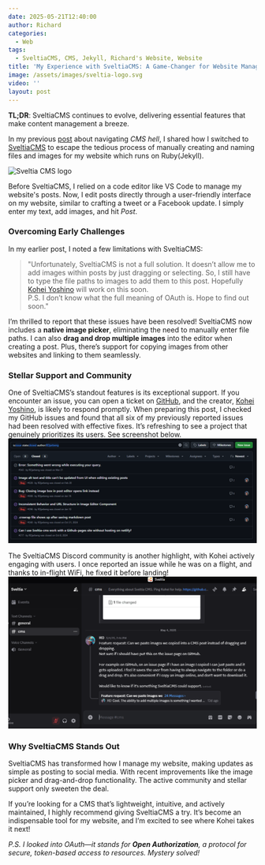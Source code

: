 ```yaml
---
date: 2025-05-21T12:40:00
author: Richard
categories:
  - Web
tags:
  - SveltiaCMS, CMS, Jekyll, Richard's Website, Website
title: 'My Experience with SveltiaCMS: A Game-Changer for Website Management'
image: /assets/images/sveltia-logo.svg
video: ''
layout: post
---
```

**TL;DR**: SveltiaCMS continues to evolve, delivering essential features that make content management a breeze.

In my previous [post](https://rdjarbeng.github.io/story-time-add-a-cms-to-a-jekyll-github-pages-website/) about navigating _CMS hell_, I shared how I switched to [SveltiaCMS](https://github.com/sveltia/sveltia-cms) to escape the tedious process of manually creating and naming files and images for my website which runs on Ruby(Jekyll). 

![Sveltia CMS logo](https://raw.githubusercontent.com/sveltia/sveltia-cms/3b8a8751d79a940c34448aaf328edb3da467d64f/src/lib/assets/sveltia-logo.svg "Sveltia CMS logo")

Before SveltiaCMS, I relied on a code editor like VS Code to manage my website's posts. Now, I edit posts directly through a user-friendly interface on my website, similar to crafting a tweet or a Facebook update. I simply enter my text, add images, and hit _Post_.

### Overcoming Early Challenges

In my earlier post, I noted a few limitations with SveltiaCMS:

> "Unfortunately, SveltiaCMS is not a full solution. It doesn’t allow me to add images within posts by just dragging or selecting. So, I still have to type the file paths to images to add them to this post. Hopefully [Kohei Yoshino](https://github.com/kyoshino) will work on this soon.  
> P.S. I don’t know what the full meaning of OAuth is. Hope to find out soon."

I’m thrilled to report that these issues have been resolved! SveltiaCMS now includes a **native image picker**, eliminating the need to manually enter file paths. I can also **drag and drop multiple images** into the editor when creating a post. Plus, there’s support for copying images from other websites and linking to them seamlessly.

### Stellar Support and Community

One of SveltiaCMS’s standout features is its exceptional support. If you encounter an issue, you can open a ticket on [GitHub](https://github.com/sveltia/sveltia-cms/issues), and the creator, [Kohei Yoshino](https://github.com/kyoshino), is likely to respond promptly. When preparing this post, I checked my GitHub issues and found that all six of my previously reported issues had been resolved with effective fixes. It’s refreshing to see a project that genuinely prioritizes its users. See screenshot below.
![Sveltia CMS issue resolution screenshot](/assets/images/20250521-130235.png)

The SveltiaCMS Discord community is another highlight, with Kohei actively engaging with users. I once reported an issue while he was on a flight, and thanks to in-flight WiFi, he fixed it before landing! 
![Sveltia CMS Discord](/assets/images/20250521-125206.png "Sveltia CMS: Kohei is active on Discord")

### Why SveltiaCMS Stands Out

SveltiaCMS has transformed how I manage my website, making updates as simple as posting to social media. With recent improvements like the image picker and drag-and-drop functionality. The active community and stellar support only sweeten the deal.

If you’re looking for a CMS that’s lightweight, intuitive, and actively maintained, I highly recommend giving SveltiaCMS a try. It’s become an indispensable tool for my website, and I’m excited to see where Kohei takes it next!

_P.S. I looked into OAuth—it stands for&#32;**Open Authorization**, a protocol for secure, token-based access to resources. Mystery solved!_

